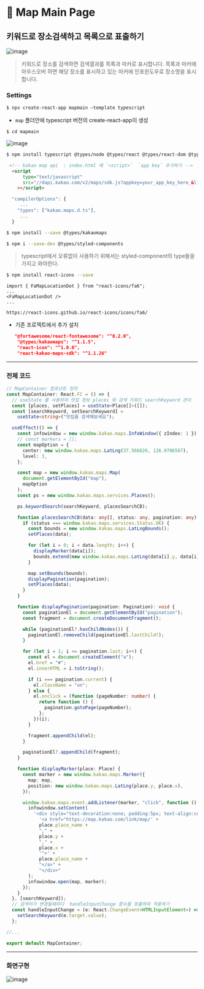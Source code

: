 # 🍴 Map Main Page

## 키워드로 장소검색하고 목록으로 표출하기
![image](https://github.com/oiosu/React-map/assets/99783474/5064a32b-e7d2-443e-818e-4bed4112387c)


> 키워드로 장소를 검색하면 검색결과를 목록과 마커로 표시합니다. 목록과 마커에 마우스오버 하면 해당 장소를 표시하고 있는 마커에 인포윈도우로 장소명을 표시합니다.

### Settings

```bash
$ npx create-react-app mapmain —template typescript
```
* `map` 폴더안에 typescript 버전의 create-react-app이 생성

```bash
$ cd mapmain
```

![image](https://github.com/oiosu/React-map/assets/99783474/65d87b0c-73d6-4663-9a39-58b76bb3dcf3)


```bash
$ npm install typescript @types/node @types/react @types/react-dom @types/jest
```

```html
 <!-- kakao map api  : index.html 에 `<script>`  `app key` 추가하기 -->
  <script
      type="text/javascript"
      src="//dapi.kakao.com/v2/maps/sdk.js?appkey=your_app_key_here_&libraries=services,clusterer"
    ></script>
```

```typescript
  "compilerOptions": {
     ...
    "types": ["kakao.maps.d.ts"],
     ...
  }
```

```bash
$ npm install --save @types/kakaomaps
```

```bash
$ npm i --save-dev @types/styled-components
```

> typescript에서 오류없이 사용하기 위해서는 styled-component의 type들을 가지고 와야한다.


```bash
$ npm install react-icons --save
```

```react
import { FaMapLocationDot } from "react-icons/fa6";
...
<FaMapLocationDot />
...
```
`https://react-icons.github.io/react-icons/icons/fa6/`

* 기존 프로젝트에서 추가 설치
```json
   "@fortawesome/react-fontawesome": "^0.2.0",
    "@types/kakaomaps": "^1.1.5",
    "react-icon": "^1.0.0",
    "react-kakao-maps-sdk": "^1.1.26"
```

---


### 전체 코드 

```typescript
// MapContainer 컴포넌트 정의
const MapContainer: React.FC = () => {
  // useState 를 사용하여 맛집 정보 places 와 검색 키워드 searchKeyword 관리
  const [places, setPlaces] = useState<Place[]>([]);
  const [searchKeyword, setSearchKeyword] =
    useState<string>("맛집을 검색해보세요");

  useEffect(() => {
    const infowindow = new window.kakao.maps.InfoWindow({ zIndex: 1 });
    // const markers = [];
    const mapOption = {
      center: new window.kakao.maps.LatLng(37.566826, 126.9786567),
      level: 3,
    };

    const map = new window.kakao.maps.Map(
      document.getElementById("map"),
      mapOption
    );
    const ps = new window.kakao.maps.services.Places();

    ps.keywordSearch(searchKeyword, placesSearchCB);

    function placesSearchCB(data: any[], status: any, pagination: any) {
      if (status === window.kakao.maps.services.Status.OK) {
        const bounds = new window.kakao.maps.LatLngBounds();
        setPlaces(data);

        for (let i = 0; i < data.length; i++) {
          displayMarker(data[i]);
          bounds.extend(new window.kakao.maps.LatLng(data[i].y, data[i].x));
        }

        map.setBounds(bounds);
        displayPagination(pagination);
        setPlaces(data);
      }
    }

    function displayPagination(pagination: Pagination): void {
      const paginationEl = document.getElementById("pagination");
      const fragment = document.createDocumentFragment();

      while (paginationEl?.hasChildNodes()) {
        paginationEl.removeChild(paginationEl.lastChild!);
      }

      for (let i = 1; i <= pagination.last; i++) {
        const el = document.createElement("a");
        el.href = "#";
        el.innerHTML = i.toString();

        if (i === pagination.current) {
          el.className = "on";
        } else {
          el.onclick = (function (pageNumber: number) {
            return function () {
              pagination.gotoPage(pageNumber);
            };
          })(i);
        }

        fragment.appendChild(el);
      }

      paginationEl?.appendChild(fragment);
    }

    function displayMarker(place: Place) {
      const marker = new window.kakao.maps.Marker({
        map: map,
        position: new window.kakao.maps.LatLng(place.y, place.x),
      });

      window.kakao.maps.event.addListener(marker, "click", function () {
        infowindow.setContent(
          '<div style="text-decoration:none; padding:5px; text-align:center; font-size:12px; font-weight:bold;">' +
            '<a href="https://map.kakao.com/link/map/' +
            place.place_name +
            "," +
            place.y +
            "," +
            place.x +
            '">' +
            place.place_name +
            "</a>" +
            "</div>"
        );
        infowindow.open(map, marker);
      });
    }
  }, [searchKeyword]);
  // 검색어가 변경될때마다  handleInputChange 함수를 호출하여 적용하기
  const handleInputChange = (e: React.ChangeEvent<HTMLInputElement>) => {
    setSearchKeyword(e.target.value);
  };

//...

export default MapContainer;
```

---

### 화면구현 

![image](https://github.com/oiosu/React-map/assets/99783474/a2da879d-1ed0-4f9f-b895-60aaae684de5)

